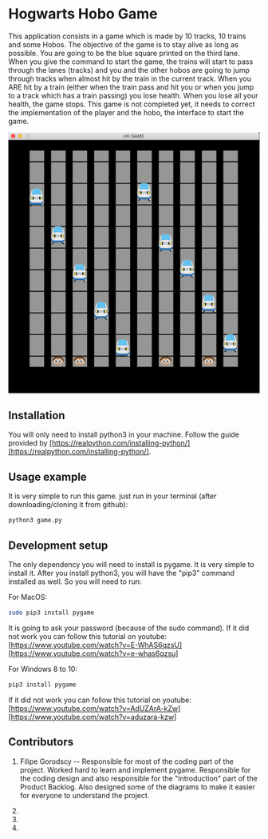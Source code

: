 # Hogwarts Hobo Game

This application consists in a game which is made by 10 tracks, 10 trains and some Hobos. The objective of the game is to stay alive as long as possible. You are going to be the blue square printed on the third lane.
When you give the command to start the game, the trains will start to pass through the lanes (tracks) and you and the other hobos are going to jump through tracks when almost hit by the train in the current track.
When you ARE hit by a train (either when the train pass and hit you or when you jump to a track which has a train passing) you lose health. When you lose all your health, the game stops.
This game is not completed yet, it needs to correct the implementation of the player and the hobo, the interface to start the game.

![](HH-Game.png)

## Installation

You will only need to install python3 in your machine. Follow the guide provided by
[https://realpython.com/installing-python/][https://realpython.com/installing-python/].

## Usage example

It is very simple to run this game. just run in your terminal (after downloading/cloning it from github):

```sh
python3 game.py
```

## Development setup

The only dependency you will need to install is pygame. It is very simple to install it. After you install python3, you will have the "pip3" command installed as well. So you will need to run:

For MacOS:

```sh
sudo pip3 install pygame
```

It is going to ask your password (because of the sudo command).
If it did not work you can follow this tutorial on youtube: [https://www.youtube.com/watch?v=E-WhAS6qzsU][https://www.youtube.com/watch?v=e-whas6qzsu]

For Windows 8 to 10:

```sh
pip3 install pygame
```

If it did not work you can follow this tutorial on youtube: [https://www.youtube.com/watch?v=AdUZArA-kZw][https://www.youtube.com/watch?v=aduzara-kzw]

## Contributors

1. Filipe Gorodscy -- Responsible for most of the coding part of the project. Worked hard to learn and implement pygame. Responsible for the coding design and also responsible for the "Introduction" part of the Product Backlog. Also designed some of the diagrams to make it easier for everyone to understand the project.

2.

3.

4.
